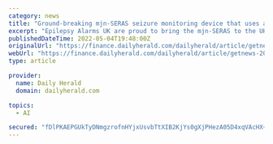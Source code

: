 ```yaml
---
category: news
title: "Ground-breaking mjn-SERAS seizure monitoring device that uses artificial intelligence to predict and alert of imminent seizures launches in the UK"
excerpt: "Epilepsy Alarms UK are proud to bring the mjn-SERAS to the UK – a revolutionary device that uses artificial intelligence to predict seizures with up to 3 minutes advanced warning. With a European CE mark as a medical device*, the mjn-SERAS is ..."
publishedDateTime: 2022-05-04T19:48:00Z
originalUrl: "https://finance.dailyherald.com/dailyherald/article/getnews-2022-5-4-ground-breaking-mjn-seras-seizure-monitoring-device-that-uses-artificial-intelligence-to-predict-and-alert-of-imminent-seizures-launches-in-the-uk"
webUrl: "https://finance.dailyherald.com/dailyherald/article/getnews-2022-5-4-ground-breaking-mjn-seras-seizure-monitoring-device-that-uses-artificial-intelligence-to-predict-and-alert-of-imminent-seizures-launches-in-the-uk"
type: article

provider:
  name: Daily Herald
  domain: dailyherald.com

topics:
  - AI

secured: "fDlPKAEPGUkTyDNmgzrofnHYjxUsvbTtXIB2KjYs0gXjPHezA05D4xqVAcHX+gu/P9F8cj+qOlEx5Q0fapRByyt00jJXEtTV2pLvXO7lzUsfU02XtLTjUzBTRI/ru7PkOR//6iR0e14zd6tPzobMK5byuX7o9LTxJvSkMCJBJlyvcADl6OpvP8XbIfjJVVOHxPuc4L7ycgvvpWfG4AmeVTg+NPSRD9bn14hLw4hF14vlu3uWYjcvKzPh8vgKaleEpEw6PLceKR0Zo2CBGDoGuzVF9hebVMdg0QB5OgO5/mvdY0XFlNWtwiEcw1+Q3fMMMMNYVzTvHERqjnIVc7tFyIZG6e55RfHDJIZXcJtr3yc=;ddzCRwvOzmWb8T9dd/usOg=="
---
```


